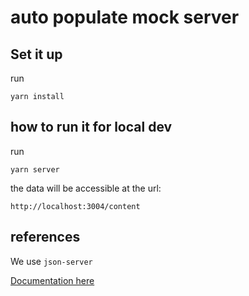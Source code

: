 # auto populate mock server

## Set it up

run

```
yarn install
```

## how to run it for local dev

run
```
yarn server
```

the data will be accessible at the url:
```
http://localhost:3004/content
```

## references

We use `json-server`

[Documentation here](https://www.npmjs.com/package/json-server)